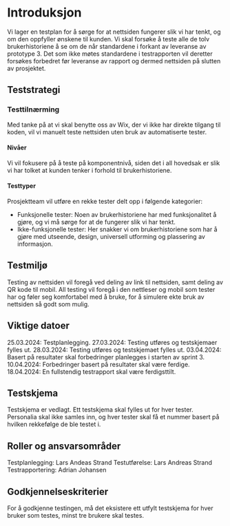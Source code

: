 # Introduksjon

Vi lager en testplan for å sørge for at nettsiden fungerer slik vi har tenkt, og om den oppfyller ønskene til kunden. Vi skal forsøke å teste alle de tolv brukerhistoriene å se om de når standardene i forkant av leveranse av prototype 3. Det som ikke møtes standardene i testrapporten vil deretter forsøkes forbedret før leveranse av rapport og dermed nettsiden på slutten av prosjektet.

## Teststrategi

### Testtilnærming
Med tanke på at vi skal benytte oss av Wix, der vi ikke har direkte tilgang til koden, vil vi manuelt teste nettsiden uten bruk av automatiserte tester. 

#### Nivåer
Vi vil fokusere på å teste på komponentnivå, siden det i all hovedsak er slik vi har tolket at kunden tenker i forhold til brukerhistoriene.

#### Testtyper
Prosjektteam vil utføre en rekke tester delt opp i følgende kategorier:

- Funksjonelle tester: Noen av brukerhistoriene har med funksjonalitet å gjøre, og vi må sørge for at de fungerer slik vi har tenkt.
- Ikke-funksjonelle tester: Her snakker vi om brukerhistoriene som har å gjøre med utseende, design, universell utforming og plassering av informasjon.

## Testmiljø

Testing av nettsiden vil foregå ved deling av link til nettsiden, samt deling av QR kode til mobil. All testing vil foregå i den nettleser og mobil som tester har og føler seg komfortabel med å bruke, for å simulere ekte bruk av nettsiden så godt som mulig.

## Viktige datoer

25.03.2024: Testplanlegging.
27.03.2024: Testing utføres og testskjemaer fylles ut.
28.03.2024: Testing utføres og testskjemaet fylles ut.
03.04.2024: Basert på resultater skal forbedringer planlegges i starten av sprint 3.
10.04.2024: Forbedringer basert på resultater skal være ferdige.
18.04.2024: En fullstendig testrapport skal være ferdigsttilt.

## Testskjema

Testskjema er vedlagt. Ett testskjema skal fylles ut for hver tester. Personalia skal ikke samles inn, og hver tester skal få et nummer basert på hvilken rekkefølge de ble testet i.

## Roller og ansvarsområder

Testplanlegging: Lars Andeas Strand
Testutførelse: Lars Andreas Strand
Testrapportering: Adrian Johansen

## Godkjennelseskriterier

For å godkjenne testingen, må det eksistere ett utfylt testskjema for hver bruker som testes, minst tre brukere skal testes.